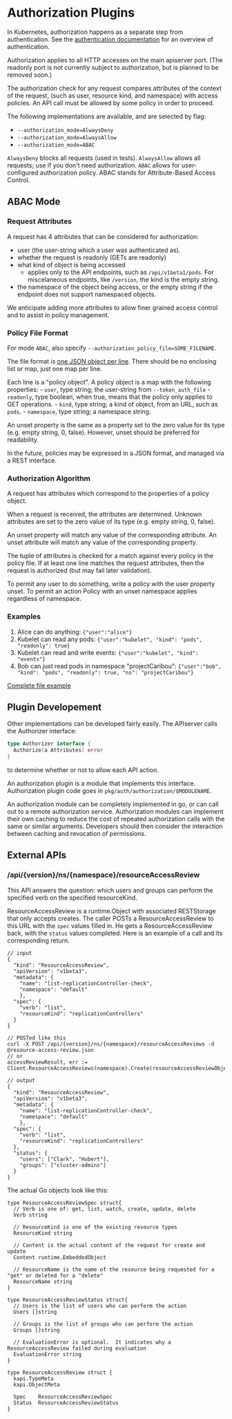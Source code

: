 # Authorization Plugins


In Kubernetes, authorization happens as a separate step from authentication.
See the [authentication documentation](./authentication.md) for an 
overview of authentication.

Authorization applies to all HTTP accesses on the main apiserver port. (The
readonly port is not currently subject to authorization, but is planned to be
removed soon.)

The authorization check for any request compares attributes of the context of
the request, (such as user, resource kind, and namespace) with access
policies.  An API call must be allowed by some policy in order to proceed.

The following implementations are available, and are selected by flag:
  - `--authorization_mode=AlwaysDeny`
  - `--authorization_mode=AlwaysAllow`
  - `--authorization_mode=ABAC`

`AlwaysDeny` blocks all requests (used in tests).
`AlwaysAllow` allows all requests; use if you don't need authorization.
`ABAC` allows for user-configured authorization policy.  ABAC stands for Attribute-Based Access Control.

## ABAC Mode
### Request Attributes

A request has 4 attributes that can be considered for authorization:
  - user (the user-string which a user was authenticated as).
  - whether the request is readonly (GETs are readonly)
  - what kind of object is being accessed 
    - applies only to the API endpoints, such as 
        `/api/v1beta1/pods`.  For miscelaneous endpoints, like `/version`, the
        kind is the empty string.
  - the namespace of the object being access, or the empty string if the
        endpoint does not support namespaced objects.

We anticipate adding more attributes to allow finer grained access control and
to assist in policy management.

### Policy File Format

For mode `ABAC`, also specify `--authorization_policy_file=SOME_FILENAME`.

The file format is [one JSON object per line](http://jsonlines.org/).  There should be no enclosing list or map, just
one map per line.

Each line is a "policy object".  A policy object is a map with the following properties:
    - `user`, type string; the user-string from `--token_auth_file`
    - `readonly`, type boolean, when true, means that the policy only applies to GET
      operations.
    - `kind`, type string; a kind of object, from an URL, such as `pods`.
    - `namespace`, type string; a namespace string.

An unset property is the same as a property set to the zero value for its type (e.g. empty string, 0, false).
However, unset should be preferred for readability.

In the future, policies may be expressed in a JSON format, and managed via a REST
interface.

### Authorization Algorithm

A request has attributes which correspond to the properties of a policy object.

When a request is received, the attributes are determined.  Unknown attributes
are set to the zero value of its type (e.g. empty string, 0, false). 

An unset property will match any value of the corresponding
attribute.  An unset attribute will match any value of the corresponding property.

The tuple of attributes is checked for a match against every policy in the policy file.
If at least one line matches the request attributes, then the request is authorized (but may fail later validation).

To permit any user to do something, write a policy with the user property unset.
To permit an action Policy with an unset namespace applies regardless of namespace.

### Examples
 1. Alice can do anything: `{"user":"alice"}`
 2. Kubelet can read any pods: `{"user":"kubelet", "kind": "pods", "readonly": true}`
 3. Kubelet can read and write events: `{"user":"kubelet", "kind": "events"}`
 4. Bob can just read pods in namespace "projectCaribou": `{"user":"bob", "kind": "pods", "readonly": true, "ns": "projectCaribou"}`

[Complete file example](../pkg/auth/authorizer/abac/example_policy_file.jsonl)

## Plugin Developement

Other implementations can be developed fairly easily.
The APIserver calls the Authorizer interface:
```go
type Authorizer interface {
  Authorize(a Attributes) error
}
```
to determine whether or not to allow each API action.

An authorization plugin is a module that implements this interface.
Authorization plugin code goes in `pkg/auth/authorization/$MODULENAME`.

An authorization module can be completely implemented in go, or can call out
to a remote authorization service.  Authorization modules can implement
their own caching to reduce the cost of repeated authorization calls with the
same or similar arguments.  Developers should then consider the interaction between
caching and revocation of permissions.

## External APIs

### /api/{version}/ns/{namespace}/resourceAccessReview
This API answers the question: which users and groups can perform the specified verb on the specified resourceKind.

ResourceAccessReview is a runtime.Object with associated RESTStorage that only accepts creates.  The caller POSTs a ResourceAccessReview to this URL with the `spec` values filled in.  He gets a ResourceAccessReview back, with the `status` values completed.  Here is an example of a call and its corresponding return.
```
// input
{
  "kind": "ResourceAccessReview",
  "apiVersion": "v1beta3",
  "metadata": {
    "name": "list-replicationController-check",
    "namespace": "default"
    },
  "spec": {
    "verb": "list",
    "resourceKind": "replicationControllers"
  }
}

// POSTed like this
curl -X POST /api/{version}/ns/{namespace}/resourceAccessReviews -d @resource-access-review.json
// or 
accessReviewResult, err := Client.ResourceAccessReviews(namespace).Create(resourceAccessReviewObject)

// output
{
  "kind": "ResourceAccessReview",
  "apiVersion": "v1beta3",
  "metadata": {
    "name": "list-replicationController-check",
    "namespace": "default"
    },
  "spec": {
    "verb": "list",
    "resourceKind": "replicationControllers"
  },
  "status": {
    "users": ["Clark", "Hubert"],
    "groups": ["cluster-admins"]
  }
}
```

The actual Go objects look like this:
```
type ResourceAccessReviewSpec struct{
  // Verb is one of: get, list, watch, create, update, delete
  Verb string

  // ResourceKind is one of the existing resource types
  ResourceKind string

  // Content is the actual content of the request for create and update
  Content runtime.EmbeddedObject

  // ResourceName is the name of the resource being requested for a "get" or deleted for a "delete"
  ResourceName string
}

type ResourceAccessReviewStatus struct{
  // Users is the list of users who can perform the action
  Users []string

  // Groups is the list of groups who can perform the action
  Groups []string

  // EvaluationError is optional.  It indicates why a ResourceAccessReview failed during evaluation
  EvaluationError string
}

type ResourceAccessReview struct {
  kapi.TypeMeta
  kapi.ObjectMeta

  Spec    ResourceAccessReviewSpec
  Status  ResourceAccessReviewStatus
}
```



